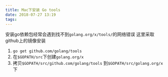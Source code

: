 ```yaml
---
title: Mac下安装 Go tools
date: 2018-07-27 13:19
tags:
---
```


安装go依赖包经常会遇到找不到`golang.org/x/tools/`的网络错误 这里采取github上的镜像安装

1. `go get github.com/golang/tools`
2. 在`$GOPATH/src`下创建`golang.org/x`
3. 拷贝`$GOPATH/src/github.com/golang/tools` 到`$GOPATH/src/golang.org/x`下